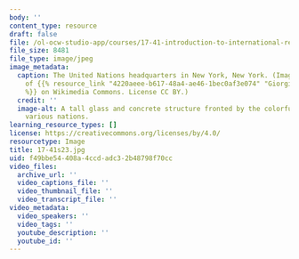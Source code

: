 ```yaml
---
body: ''
content_type: resource
draft: false
file: /ol-ocw-studio-app/courses/17-41-introduction-to-international-relations-spring-2023/17-41s23.jpg
file_size: 8481
file_type: image/jpeg
image_metadata:
  caption: The United Nations headquarters in New York, New York. (Image courtesy
    of {{% resource_link "4220aeee-b617-48a4-ae46-1bec0af3e074" "Giorgio Galeotti"
    %}} on Wikimedia Commons. License CC BY.)
  credit: ''
  image-alt: A tall glass and concrete structure fronted by the colorful flags of
    various nations.
learning_resource_types: []
license: https://creativecommons.org/licenses/by/4.0/
resourcetype: Image
title: 17-41s23.jpg
uid: f49bbe54-408a-4ccd-adc3-2b48798f70cc
video_files:
  archive_url: ''
  video_captions_file: ''
  video_thumbnail_file: ''
  video_transcript_file: ''
video_metadata:
  video_speakers: ''
  video_tags: ''
  youtube_description: ''
  youtube_id: ''
---
```

